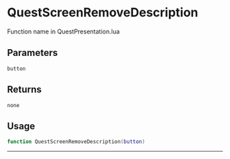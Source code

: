 # QuestScreenRemoveDescription
Function name in QuestPresentation.lua
## Parameters
`button`
## Returns
`none`
## Usage
```lua
function QuestScreenRemoveDescription(button)
```
---
